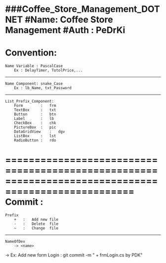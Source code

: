 ###Coffee_Store_Management_DOTNET
	#Name: Coffee Store Management
	#Auth : PeDrKi
====================================================================================================
Convention:
====================================================================================================
	Name Variable : PascalCase
		Ex : DelayTimer, TotolPrice,...
----------------------------------------------------------------------------------------------------
	Name Component: snake_Case
		Ex : lb_Name, txt_Password
----------------------------------------------------------------------------------------------------
	List_Prefix_Component:
		Form		:	frm
		TextBox		:	txt
		Button		:	btn
		Label		:	lb
		CheckBox	:	chk
		PictureBox	:	pic
		DataGridView	:	dgv
		ListBox		:	lst
		RadioButton	:	rdo
====================================================================================================
Commit : 
====================================================================================================
	Prefix
		+	:	Add new file
		-	:	Delete  file
		~	:	Change  file
----------------------------------------------------------------------------------------------------
	NameOfDev
		-> <name>
-> Ex: Add new form Login : git commit -m " + frmLogin.cs by PDK"